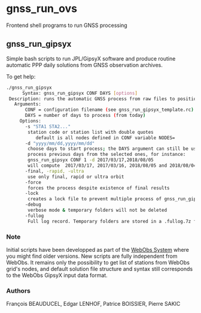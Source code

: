 # gnss_run_ovs
Frontend shell programs to run GNSS processing

## gnss_run_gipsyx
Simple bash scripts to run JPL/GipsyX software and produce routine automatic PPP daily solutions from GNSS observation archives.

To get help:
```bash
./gnss_run_gipsyx
      Syntax: gnss_run_gipsyx CONF DAYS [options]
 Description: runs the automatic GNSS process from raw files to position solution
   Arguments:
       CONF = configuration filename (see gnss_run_gipsyx_template.rc)
       DAYS = number of days to process (from today)
     Options:
       -s "STA1 STA2..."
        station code or station list with double quotes
           default is all nodes defined in CONF variable NODES=
       -d "yyyy/mm/dd,yyyy/mm/dd"
        choose days to start process; the DAYS argument can still be used to
        process previous days from the selected ones, for instance:
        gnss_run_gipsyx CONF 1 -d 2017/03/17,2018/08/05
        will compute  2017/03/17, 2017/03/16, 2018/08/05 and 2018/08/04
       -final, -rapid, -ultra
        use only final, rapid or ultra orbit
       -force
        forces the process despite existence of final results
       -lock
        creates a lock file to prevent multiple process of gnss_run_gipsyx
       -debug
        verbose mode & temporary folders will not be deleted
       -fullog
        Full log record. Temporary folders are stored in a .fullog.7z file (7-zip needed)
```

### Note
Initial scripts have been developped as part of the [WebObs System](https://ipgp.github.io/webobs/) where you might find older versions. New scripts are fully independent from WebObs. It remains only the possibility to get list of stations from WebObs grid's nodes, and default solution file structure and syntax still corresponds to the WebObs GipsyX input data format.

### Authors
François BEAUDUCEL, Edgar LENHOF, Patrice BOISSIER, Pierre SAKIC